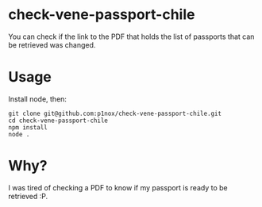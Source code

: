 # check-vene-passport-chile

You can check if the link to the PDF that holds the list of passports that can be retrieved was changed.

# Usage

Install node, then:

```
git clone git@github.com:p1nox/check-vene-passport-chile.git
cd check-vene-passport-chile
npm install
node .
```

# Why?

I was tired of checking a PDF to know if my passport is ready to be retrieved :P.
